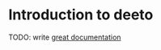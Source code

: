 # Introduction to deeto

TODO: write [great documentation](http://jacobian.org/writing/what-to-write/)
